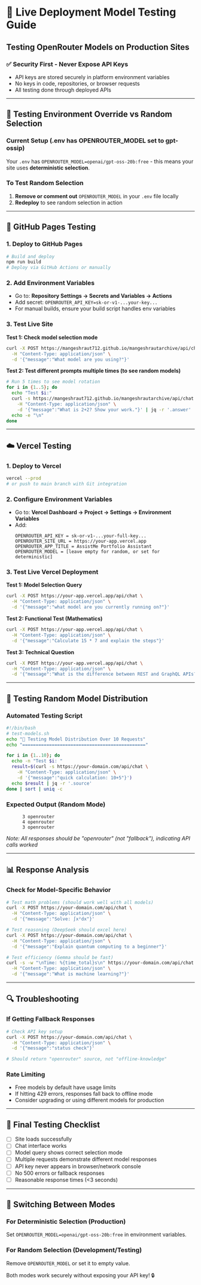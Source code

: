 # 🚀 **Live Deployment Model Testing Guide**

## Testing OpenRouter Models on Production Sites

### ✅ **Security First - Never Expose API Keys**
- API keys are stored securely in platform environment variables
- No keys in code, repositories, or browser requests
- All testing done through deployed APIs

---

## 🧪 **Testing Environment Override vs Random Selection**

### **Current Setup (.env has OPENROUTER_MODEL set to gpt-ossip)**
Your `.env` has `OPENROUTER_MODEL=openai/gpt-oss-20b:free` - this means your site uses **deterministic selection**.

### **To Test Random Selection**
1. **Remove or comment out** `OPENROUTER_MODEL` in your `.env` file locally
2. **Redeploy** to see random selection in action

---

## 🐙 **GitHub Pages Testing**

### **1. Deploy to GitHub Pages**
```bash
# Build and deploy
npm run build
# Deploy via GitHub Actions or manually
```

### **2. Add Environment Variables**
- Go to: **Repository Settings → Secrets and Variables → Actions**
- Add secret: `OPENROUTER_API_KEY=sk-or-v1-...your-key...`
- For manual builds, ensure your build script handles env variables

### **3. Test Live Site**

**Test 1: Check model selection mode**
```bash
curl -X POST https://mangeshraut712.github.io/mangeshrautarchive/api/chat \
  -H "Content-Type: application/json" \
  -d '{"message":"What model are you using?"}'
```

**Test 2: Test different prompts multiple times (to see random models)**
```bash
# Run 5 times to see model rotation
for i in {1..5}; do
  echo "Test $i:"
  curl -s https://mangeshraut712.github.io/mangeshrautarchive/api/chat \
    -H "Content-Type: application/json" \
    -d '{"message":"What is 2+2? Show your work."}' | jq -r '.answer'
  echo -e "\n"
done
```

---

## ☁️ **Vercel Testing**

### **1. Deploy to Vercel**
```bash
vercel --prod
# or push to main branch with Git integration
```

### **2. Configure Environment Variables**
- Go to: **Vercel Dashboard → Project → Settings → Environment Variables**
- Add:
  ```
  OPENROUTER_API_KEY = sk-or-v1-...your-full-key...
  OPENROUTER_SITE_URL = https://your-app.vercel.app
  OPENROUTER_APP_TITLE = AssistMe Portfolio Assistant
  OPENROUTER_MODEL = [leave empty for random, or set for deterministic]
  ```

### **3. Test Live Vercel Deployment**

**Test 1: Model Selection Query**
```bash
curl -X POST https://your-app.vercel.app/api/chat \
  -H "Content-Type: application/json" \
  -d '{"message":"what model are you currently running on?"}'
```

**Test 2: Functional Test (Mathematics)**
```bash
curl -X POST https://your-app.vercel.app/api/chat \
  -H "Content-Type: application/json" \
  -d '{"message":"Calculate 15 * 7 and explain the steps"}'
```

**Test 3: Technical Question**
```bash
curl -X POST https://your-app.vercel.app/api/chat \
  -H "Content-Type: application/json" \
  -d '{"message":"What is the difference between REST and GraphQL APIs?"}'
```

---

## 🔄 **Testing Random Model Distribution**

### **Automated Testing Script**
```bash
#!/bin/bash
# test-models.sh
echo "🧪 Testing Model Distribution Over 10 Requests"
echo "=============================================="

for i in {1..10}; do
  echo -n "Test $i: "
  result=$(curl -s https://your-domain.com/api/chat \
    -H "Content-Type: application/json" \
    -d '{"message":"quick calculation: 10+5"}')
  echo $result | jq -r '.source'
done | sort | uniq -c
```

### **Expected Output (Random Mode)**
```
      3 openrouter
      4 openrouter
      3 openrouter
```
*Note: All responses should be "openrouter" (not "fallback"), indicating API calls worked*

---

## 📊 **Response Analysis**

### **Check for Model-Specific Behavior**
```bash
# Test math problems (should work well with all models)
curl -X POST https://your-domain.com/api/chat \
  -H "Content-Type: application/json" \
  -d '{"message":"Solve: ∫x²dx"}'

# Test reasoning (DeepSeek should excel here)
curl -X POST https://your-domain.com/api/chat \
  -H "Content-Type: application/json" \
  -d '{"message":"Explain quantum computing to a beginner"}'

# Test efficiency (Gemma should be fast)
curl -s -w "\nTime: %{time_total}s\n" https://your-domain.com/api/chat \
  -H "Content-Type: application/json" \
  -d '{"message":"What is machine learning?"}'
```

---

## 🔍 **Troubleshooting**

### **If Getting Fallback Responses**
```bash
# Check API key setup
curl -X POST https://your-domain.com/api/chat \
  -H "Content-Type: application/json" \
  -d '{"message":"status check"}'

# Should return "openrouter" source, not "offline-knowledge"
```

### **Rate Limiting**
- Free models by default have usage limits
- If hitting 429 errors, responses fall back to offline mode
- Consider upgrading or using different models for production

---

## 🎯 **Final Testing Checklist**

- [ ] Site loads successfully
- [ ] Chat interface works
- [ ] Model query shows correct selection mode
- [ ] Multiple requests demonstrate different model responses
- [ ] API key never appears in browser/network console
- [ ] No 500 errors or fallback responses
- [ ] Reasonable response times (<3 seconds)

---

## 🚦 **Switching Between Modes**

### **For Deterministic Selection (Production)**
Set `OPENROUTER_MODEL=openai/gpt-oss-20b:free` in environment variables.

### **For Random Selection (Development/Testing)**
Remove `OPENROUTER_MODEL` or set it to empty value.

Both modes work securely without exposing your API key! 🔒
